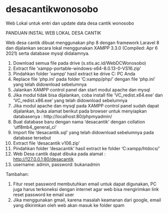 # desacantikwonosobo
Web Lokal untuk entri dan update data desa cantik wonosobo

PANDUAN INSTAL WEB LOKAL DESA CANTIK

Web desa cantik dibuat menggunakan php 8 dengan framework Laravel 8 dan dijalankan secara lokal menggunakan XAMPP 3.3.0 (Compiled: Apr 6 2021) serta database mysql didalamnya.

1.	Download semua file pada drive (s.stis.ac.id/WebDCWonosobo)
2.	Extract file ‘xampp-portable-windows-x64-8.0.13-0-VS16.zip’
3.	Pindahkan folder ‘xampp’ hasil extract ke drive C: PC Anda
4.	Replace file ‘php.ini’ pada folder ‘C:xampp/php/’ dengan file ‘php.ini’ yang telah didownload sebelumnya
5.	Jalankan XAMPP control panel dan start modul apache dan mysql
6.	Jika modul tidak bisa dijalankan, coba install file ‘VC_redist.x64.exe’ dan ‘VC_redist.x86.exe’ yang telah didownload sebelumnya
7.	Jika modul apache dan mysql pada XAMPP control panel sudah dapat dijalankan, buka alamat berikut pada browser untuk menyiapkan databasenya : http://localhost:80/phpmyadmin/
8.	Buat database baru dengan nama ‘desacantik’ dengan collation ‘utf8mb4_general_ci’
9.	Import file ‘desacantik.sql’ yang telah didownload sebelumnya pada database tersebut
10.	Extract file ‘desacantik v106.zip’
11.	Pindahkan folder ‘desacantik’ hasil extract ke folder ‘C:xampp/htdocs/’
12.	Web Desa cantik dapat dibuka pada alamat : http://127.0.0.1:80/desacantik 
13.	username: admin, password: bukanadmin

Tambahan:
1.	Fitur reset password membutuhkan email untuk dapat digunakan, PC juga harus terkoneksi dengan internet agar web bisa mengirimkan link reset password ke email user
2.	Jika menggunakan gmail, karena masalah keamanan dari google, email yang dikirimkan oleh web akan masuk ke folder spam


